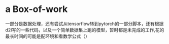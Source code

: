 # a Box-of-work

一部分是数据处理，还有尝试从tensorflow转到pytorch的一部分脚本，还有根据d2l写的一些代码，以及一个简单数据集上跑的模型，暂时都是未完成的工作,花的最长时间的可能是配环境和看数学公式（）
